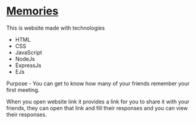 # [Memories](https://memo-ery.herokuapp.com/)

This is website made with technologies 
* HTML
* CSS
* JavaScript
* NodeJs
* ExpressJs
* EJs

Purpose - You can get to know how many of your friends remember your first meeting.

When you open website link it provides a link for you to share it with your friends,
they can open that link and fill their responses and you can view their responses.
